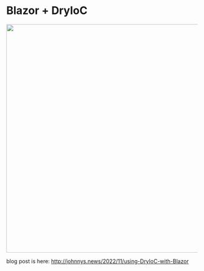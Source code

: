# Blazor + DryIoC
<img src="https://johnnys.news/2022/11/using-DryIoC-with-Blazor/title.jpg" width="600" />

blog post is here:
http://johnnys.news/2022/11/using-DryIoC-with-Blazor
